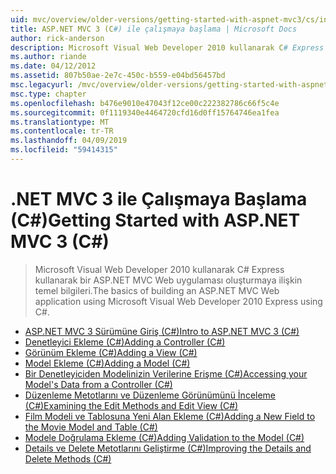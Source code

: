 ```yaml
---
uid: mvc/overview/older-versions/getting-started-with-aspnet-mvc3/cs/index
title: ASP.NET MVC 3 (C#) ile çalışmaya başlama | Microsoft Docs
author: rick-anderson
description: Microsoft Visual Web Developer 2010 kullanarak C# Express kullanarak bir ASP.NET MVC Web uygulaması oluşturmaya ilişkin temel bilgileri.
ms.author: riande
ms.date: 04/12/2012
ms.assetid: 807b50ae-2e7c-450c-b559-e04bd56457bd
msc.legacyurl: /mvc/overview/older-versions/getting-started-with-aspnet-mvc3/cs
msc.type: chapter
ms.openlocfilehash: b476e9010e47043f12ce00c222382786c66f5c4e
ms.sourcegitcommit: 0f1119340e4464720cfd16d0ff15764746ea1fea
ms.translationtype: MT
ms.contentlocale: tr-TR
ms.lasthandoff: 04/09/2019
ms.locfileid: "59414315"
---
```

# <a name="getting-started-with-aspnet-mvc-3-c"></a><span data-ttu-id="d06be-103">.NET MVC 3 ile Çalışmaya Başlama (C#)</span><span class="sxs-lookup"><span data-stu-id="d06be-103">Getting Started with ASP.NET MVC 3 (C#)</span></span>

> <span data-ttu-id="d06be-104">Microsoft Visual Web Developer 2010 kullanarak C# Express kullanarak bir ASP.NET MVC Web uygulaması oluşturmaya ilişkin temel bilgileri.</span><span class="sxs-lookup"><span data-stu-id="d06be-104">The basics of building an ASP.NET MVC Web application using Microsoft Visual Web Developer 2010 Express using C#.</span></span>


- [<span data-ttu-id="d06be-105">ASP.NET MVC 3 Sürümüne Giriş (C#)</span><span class="sxs-lookup"><span data-stu-id="d06be-105">Intro to ASP.NET MVC 3 (C#)</span></span>](intro-to-aspnet-mvc-3.md)
- [<span data-ttu-id="d06be-106">Denetleyici Ekleme (C#)</span><span class="sxs-lookup"><span data-stu-id="d06be-106">Adding a Controller (C#)</span></span>](adding-a-controller.md)
- [<span data-ttu-id="d06be-107">Görünüm Ekleme (C#)</span><span class="sxs-lookup"><span data-stu-id="d06be-107">Adding a View (C#)</span></span>](adding-a-view.md)
- [<span data-ttu-id="d06be-108">Model Ekleme (C#)</span><span class="sxs-lookup"><span data-stu-id="d06be-108">Adding a Model (C#)</span></span>](adding-a-model.md)
- [<span data-ttu-id="d06be-109">Bir Denetleyiciden Modelinizin Verilerine Erişme (C#)</span><span class="sxs-lookup"><span data-stu-id="d06be-109">Accessing your Model's Data from a Controller (C#)</span></span>](accessing-your-models-data-from-a-controller.md)
- [<span data-ttu-id="d06be-110">Düzenleme Metotlarını ve Düzenleme Görünümünü İnceleme (C#)</span><span class="sxs-lookup"><span data-stu-id="d06be-110">Examining the Edit Methods and Edit View (C#)</span></span>](examining-the-edit-methods-and-edit-view.md)
- [<span data-ttu-id="d06be-111">Film Modeli ve Tablosuna Yeni Alan Ekleme (C#)</span><span class="sxs-lookup"><span data-stu-id="d06be-111">Adding a New Field to the Movie Model and Table (C#)</span></span>](adding-a-new-field.md)
- [<span data-ttu-id="d06be-112">Modele Doğrulama Ekleme (C#)</span><span class="sxs-lookup"><span data-stu-id="d06be-112">Adding Validation to the Model (C#)</span></span>](adding-validation-to-the-model.md)
- [<span data-ttu-id="d06be-113">Details ve Delete Metotlarını Geliştirme (C#)</span><span class="sxs-lookup"><span data-stu-id="d06be-113">Improving the Details and Delete Methods (C#)</span></span>](improving-the-details-and-delete-methods.md)
